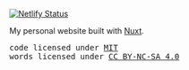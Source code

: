 [![Netlify Status](https://api.netlify.com/api/v1/badges/f24f7eab-ecf9-45f4-b341-202e819bd5ca/deploy-status)](https://app.netlify.com/sites/prazdev/deploys)

My personal website built with [Nuxt](https://nuxt.com). 

<samp>
  code licensed under <a href='./LICENSE'>MIT</a>
  <br/>
  words licensed under <a href='https://creativecommons.org/licenses/by-nc-sa/4.0/'>CC BY-NC-SA 4.0</a>
</samp>
